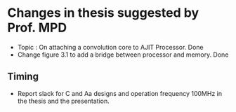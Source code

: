 # Changes in thesis suggested by Prof. MPD

- Topic : On attaching a convolution core to AJIT Processor. Done
- Change figure 3.1 to add a bridge between processor and memory. Done

## Timing

- Report slack for C and Aa designs and operation frequency 100MHz in the thesis and the presentation.
